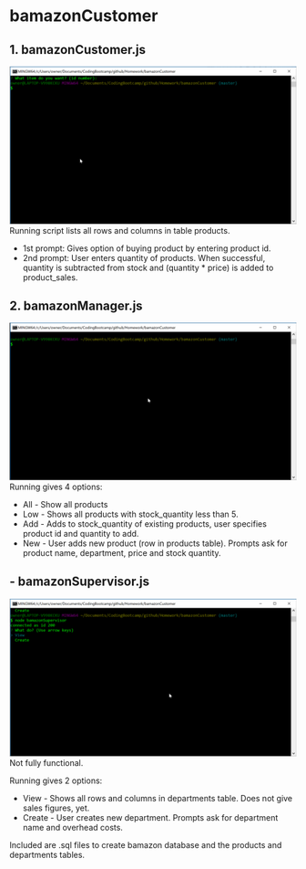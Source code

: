 # bamazonCustomer

## 1. bamazonCustomer.js
![See bamazonCustomer GIF](gifs/1-customer.gif)
Running script lists all rows and columns in table products. 
* 1st prompt: Gives option of buying product by entering product id.
* 2nd prompt: User enters quantity of products. 
When successful, quantity is subtracted from stock and (quantity * price) is added to product_sales.

## 2. bamazonManager.js
![See bamazonManager GIF](gifs/2-manager.gif)
Running gives 4 options:
* All - Show all products
* Low - Shows all products with stock_quantity less than 5.
* Add - Adds to stock_quantity of existing products, user specifies product id and quantity to add.
* New - User adds new product (row in products table). Prompts ask for product name, department, price and stock quantity. 

## - bamazonSupervisor.js
![See bamazonSupervisor GIF](gifs/3-supervisor.gif)
Not fully functional. 

Running gives 2 options:
* View - Shows all rows and columns in departments table. Does not give sales figures, yet.
* Create - User creates new department. Prompts ask for department name and overhead costs. 

Included are .sql files to create bamazon database and the products and departments tables. 
